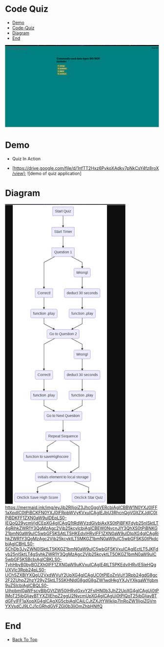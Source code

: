 # Code Quiz

- [Demo](#Demo)
- [Code-Quiz](#Coding-Quiz)
- [Diagram](#Diagram)
- [End](#End)

![photo of quiz application](code-quiz.png)


# Demo

* Quiz In Action
- [https://drive.google.com/file/d/1nfTT2Hxz6PvkoXAdkv7pNkCsY4fz8roX/view]; ![demo of quiz application]

# Diagram

![photo of mermaid diagram](diagram.png)
https://mermaid.ink/img/eyJjb2RlIjoiZ3JhcGggVERcbiAgICBBW1N0YXJ0IFF1aXpdIC0tPiBCKFN0YXJ0IFRpbWVyKVxuICAgIEJbU3RhcnQgVGltZXJdIC0tPiBDKFF1ZXN0aW9uIDEpLS0-IEQoQ29ycmVjdCEpXG4gICAgQ1tRdWVzdGlvbiAxXS0tPiBFKFdyb25nISktLT4gRihkZWR1Y3QgMzAgc2Vjb25kcylcbiAgICBEW0NvcnJlY3QhXS0tPiBNKGZ1bmN0aW9uIC5wbGF5KSAtLT5HKEdvIHRvIFF1ZXN0aW9uIDIpXG4gICAgRihkZWR1Y3QgMzAgc2Vjb25kcyktLT5MKGZ1bmN0aW9uIC5wbGF5KS0tPkdcbiAgICBHLS0-SChDb3JyZWN0ISktLT5KKGZ1bmN0aW9uIC5wbGF5KVxuICAgIEctLT5JKFdyb25nISktLT4gSyhkZWR1Y3QgMzAgc2Vjb25kcyktLT5OKGZ1bmN0aW9uIC5wbGF5KSBcbiAgICBKLS0-TyhHbyB0byBOZXh0IFF1ZXN0aW9uKVxuICAgIE4tLT5PKEdvIHRvIE5leHQgUXVlc3Rpb24pLS0-UChSZXBlYXQgU2VxdWVuY2UpXG4gICAgUC0tPlEoZnVuY3Rpb24gdG8gc2F2ZUhpZ2hzY29yZSktLT5SKHNldG8gdG8gZW1wdHkgYXJyYXkgaWYgbm9uZSlcbiAgICBQLS0-Uihpbml0aWFscyBlbGVtZW50IHRvIGxvY2FsIHN0b3JhZ2UpXG4gICAgUi0tPlMoT25jbGljayBTYXZlIEhpZ2ggU2NvcmUpXG4gICAgUi0tPlQoT25jbGljayBTdGFyIFF1aXopXG4gICAgXG5cbiAgICAiLCJtZXJtYWlkIjp7InRoZW1lIjoiZGVmYXVsdCJ9LCJ1cGRhdGVFZGl0b3IiOmZhbHNlfQ

# End
- [Back To Top](#Code-Quiz)
